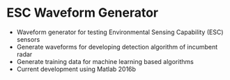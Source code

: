 # ESC Waveform Generator

- Waveform generator for testing Environmental Sensing Capability (ESC) sensors
- Generate waveforms for developing detection algorithm of incumbent radar
- Generate training data for machine learning based algorithms 
- Current development using Matlab 2016b